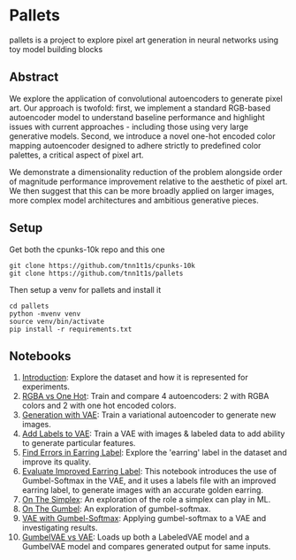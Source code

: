 # Pallets

pallets is a project to explore pixel art generation in neural networks using toy model building blocks

## Abstract

We explore the application of convolutional autoencoders to generate pixel art. Our approach is twofold: first, we implement a standard RGB-based autoencoder model to understand baseline performance and highlight issues with current approaches - including those using very large generative models.  Second, we introduce a novel one-hot encoded color mapping autoencoder designed to adhere strictly to predefined color palettes, a critical aspect of pixel art.

We demonstrate a dimensionality reduction of the problem alongside order of magnitude performance improvement relative to the aesthetic of pixel art. We then suggest that this can be more broadly applied on larger images, more complex model architectures and ambitious generative pieces. 

## Setup

Get both the cpunks-10k repo and this one

```shell
git clone https://github.com/tnn1t1s/cpunks-10k
git clone https://github.com/tnn1t1s/pallets
```

Then setup a venv for pallets and install it

```
cd pallets
python -mvenv venv
source venv/bin/activate
pip install -r requirements.txt
```

## Notebooks

1. [Introduction](nb/Introduction.ipynb): Explore the dataset and how it is represented for experiments.
2. [RGBA vs One Hot](nb/RGBAvsOneHot.ipynb): Train and compare 4 autoencoders: 2 with RGBA colors and 2 with one hot encoded colors.
3. [Generation with VAE](nb/GenerationWithVAE.ipynb): Train a variational autoencoder to generate new images.
4. [Add Labels to VAE](nb/AddLabelsToVAE.ipynb): Train a VAE with images & labeled data to add ability to generate particular features.
5. [Find Errors in Earring Label](nb/FindEarrings.ipynb): Explore the 'earring' label in the dataset and improve its quality.
6. [Evaluate Improved Earring Label](nb/EvalNewEarrings.ipynb): This notebook introduces the use of Gumbel-Softmax in the VAE, and it uses a labels file with an improved earring label, to generate images with an accurate golden earring.
7. [On The Simplex](nb/OnTheSimplex.ipynb): An exploration of the role a simplex can play in ML.
8. [On The Gumbel](nb/OnTheGumbel.ipynb): An exploration of gumbel-softmax.
9. [VAE with Gumbel-Softmax](nb/GumbelSoftmax.ipynb): Applying gumbel-softmax to a VAE and investigating results.
10. [GumbelVAE vs VAE](nb/EvalGumbel.ipynb): Loads up both a LabeledVAE model and a GumbelVAE model and compares generated output for same inputs.
